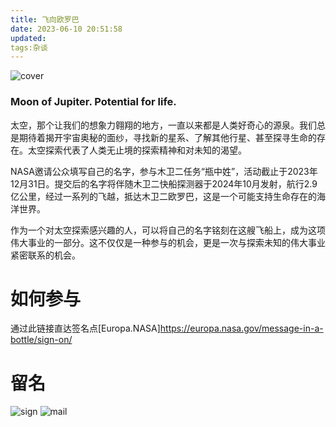 ```yaml
---
title: 飞向欧罗巴
date: 2023-06-10 20:51:58
updated:
tags:杂谈
---
```


![cover](Screenshot_20230610_200842.png)

### Moon of Jupiter. Potential for life.

<!-- more -->

太空，那个让我们的想象力翱翔的地方，一直以来都是人类好奇心的源泉。我们总是期待着揭开宇宙奥秘的面纱，寻找新的星系、了解其他行星、甚至探寻生命的存在。太空探索代表了人类无止境的探索精神和对未知的渴望。

NASA邀请公众填写自己的名字，参与木卫二任务“瓶中姓”，活动截止于2023年12月31日。提交后的名字将伴随木卫二快船探测器于2024年10月发射，航行2.9亿公里，经过一系列的飞越，抵达木卫二欧罗巴，这是一个可能支持生命存在的海洋世界。

作为一个对太空探索感兴趣的人，可以将自己的名字铭刻在这艘飞船上，成为这项伟大事业的一部分。这不仅仅是一种参与的机会，更是一次与探索未知的伟大事业紧密联系的机会。

# 如何参与
通过此链接直达签名点[Europa.NASA]https://europa.nasa.gov/message-in-a-bottle/sign-on/

# 留名

![sign](王宁_Kutina.png)
![mail](Screenshot_20230610_202335.png)
